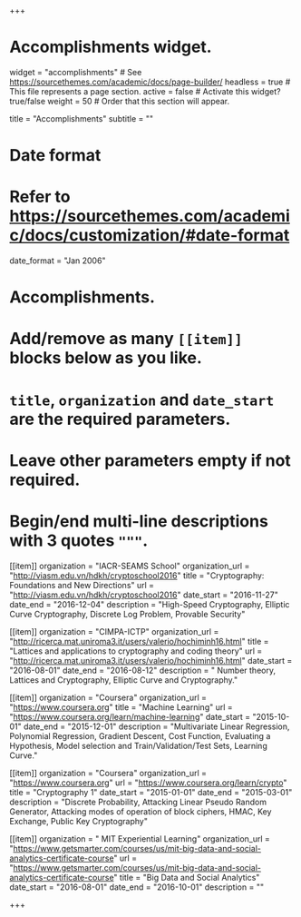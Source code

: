 +++
# Accomplishments widget.
widget = "accomplishments"  # See https://sourcethemes.com/academic/docs/page-builder/
headless = true  # This file represents a page section.
active = false  # Activate this widget? true/false
weight = 50  # Order that this section will appear.

title = "Accomplish&shy;ments"
subtitle = ""

# Date format
#   Refer to https://sourcethemes.com/academic/docs/customization/#date-format
date_format = "Jan 2006"

# Accomplishments.
#   Add/remove as many `[[item]]` blocks below as you like.
#   `title`, `organization` and `date_start` are the required parameters.
#   Leave other parameters empty if not required.
#   Begin/end multi-line descriptions with 3 quotes `"""`.


[[item]]
  organization = "IACR-SEAMS School"
  organization_url = "http://viasm.edu.vn/hdkh/cryptoschool2016"
  title = "Cryptography: Foundations and New Directions"
  url = "http://viasm.edu.vn/hdkh/cryptoschool2016"
  date_start = "2016-11-27"
  date_end = "2016-12-04"
  description = "High-Speed Cryptography, Elliptic Curve Cryptography, Discrete Log Problem, Provable Security"


[[item]]
  organization = "CIMPA-ICTP"
  organization_url = "http://ricerca.mat.uniroma3.it/users/valerio/hochiminh16.html"
  title = "Lattices and applications to cryptography and coding theory"
  url = "http://ricerca.mat.uniroma3.it/users/valerio/hochiminh16.html"
  date_start = "2016-08-01"
  date_end = "2016-08-12"
  description = " Number theory, Lattices and Cryptography, Elliptic Curve and Cryptography."

[[item]]
  organization = "Coursera"
  organization_url = "https://www.coursera.org"
  title = "Machine Learning"
  url = "https://www.coursera.org/learn/machine-learning"
  date_start = "2015-10-01"
  date_end = "2015-12-01"
  description = "Multivariate Linear Regression, Polynomial Regression, Gradient Descent, Cost Function, Evaluating a Hypothesis, Model selection and Train/Validation/Test Sets, Learning Curve."
  

[[item]]
  organization = "Coursera"
  organization_url = "https://www.coursera.org"
  url = "https://www.coursera.org/learn/crypto"
  title = "Cryptography 1"
  date_start = "2015-01-01"
  date_end = "2015-03-01"
  description = "Discrete Probability, Attacking Linear Pseudo Random Generator, Attacking modes of operation of block ciphers, HMAC, Key Exchange, Public Key Cryptography"

[[item]]
  organization = " MIT Experiential Learning"
  organization_url = "https://www.getsmarter.com/courses/us/mit-big-data-and-social-analytics-certificate-course"
  url = "https://www.getsmarter.com/courses/us/mit-big-data-and-social-analytics-certificate-course"
  title = "Big Data and Social Analytics"
  date_start = "2016-08-01"
  date_end = "2016-10-01"
  description = ""


+++

